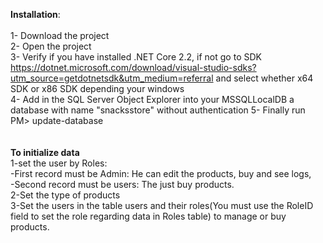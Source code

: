 <b>Installation</b>:
<br><br>
1- Download the project<br>
2- Open the project<br>
3- Verify if you have installed .NET Core 2.2, if not go to SDK https://dotnet.microsoft.com/download/visual-studio-sdks?utm_source=getdotnetsdk&utm_medium=referral and select whether x64 SDK or x86 SDK depending your windows<br>
4- Add in the SQL Server Object Explorer into your MSSQLLocalDB a database with name "snacksstore" without authentication
5- Finally run PM> update-database<br>
<br><br>
<b>To initialize data</b><br>
1-set the user by Roles:<br>
-First record must be Admin: He can edit the products, buy and see logs,<br>
-Second record must be users: The just buy products.<br>
2-Set the type of products<br>
3-Set the users in the table users and their roles(You must use the RoleID field to set the role regarding data in Roles table) to manage or buy products.

